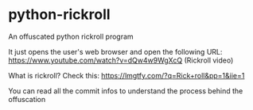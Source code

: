 # python-rickroll
An offuscated python rickroll program

It just opens the user's web browser and open the following URL: https://www.youtube.com/watch?v=dQw4w9WgXcQ (Rickroll video)

What is rickroll? Check this: https://lmgtfy.com/?q=Rick+roll&pp=1&iie=1

You can read all the commit infos to understand the process behind the offuscation
